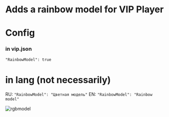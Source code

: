 # Adds a rainbow model for VIP Player

# Config

### in vip.json
`"RainbowModel": true`

# in lang (not necessarily)

RU: `"RainbowModel": "Цветная модель"`
EN: `"RainbowModel": "Rainbow model"`

![rgbmodel](https://github.com/partiusfabaa/cs2-VIPCore/assets/96542489/38a9278f-3987-49a0-a695-04ba757fe5dc)
